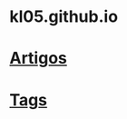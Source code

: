 # kl05.github.io

# [Artigos](https://kl05.github.io/portfolYOU/blog/)

# [Tags](https://kl05.github.io/portfolYOU/blog/tags)
